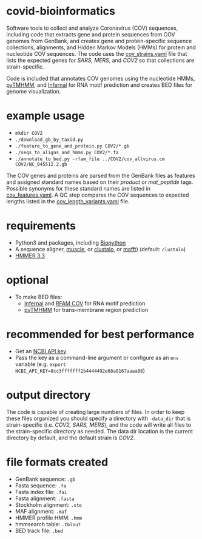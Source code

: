 # covid-bioinformatics
Software tools to collect and analyze Coronavirus (COV) sequences, including code that extracts gene and protein
sequences from COV genomes from GenBank, and creates gene and protein-specific 
sequence collections, alignments, and Hidden Markov Models (HMMs) for protein and nucleotide COV sequences.
The code uses the [cov_strains.yaml](https://github.com/bioteam/covid-bioinformatics/blob/master/covid_bio/cov_strains.yaml) file that lists the expected genes for *SARS, MERS*, and *COV2* so that collections are strain-specific.

Code is included that annotates COV genomes using the nucleotide HMMs, [pyTMHMM](https://github.com/bosborne/pyTMHMM),
and [Infernal](http://eddylab.org/infernal/) for RNA motif prediction and creates BED files for genome visualization. 

# example usage
* `mkdir COV2`
* `./download_gb_by_taxid.py`
* `./feature_to_gene_and_protein.py COV2/*.gb`
* `./seqs_to_aligns_and_hmms.py COV2/*.fa`
* `./annotate_to_bed.py -rfam_file ../COV2/cov_allvirus.cm COV2/NC_045512.2.gb` 

The COV genes and proteins are parsed from the GenBank files as features and assigned standard names based on 
their *product* or *mat_peptide* tags. Possible synonyms for these standard names are listed in [cov_features.yaml](https://github.com/bioteam/covid-bioinformatics/blob/master/covid_bio/cov_features.yaml). A QC step compares the COV sequences to expected lengths listed in the [cov_length_variants.yaml](https://github.com/bioteam/covid-bioinformatics/blob/master/covid_bio/cov_length_variants.yaml) file.

# requirements
* Python3 and packages, including [Biopython](https://biopython.org/)
* A sequence aligner, [muscle](https://drive5.com/muscle/), or [clustalo](http://www.clustal.org/omega/), or [mafft](https://mafft.cbrc.jp/alignment/software/)) (default: `clustalo`)
* [HMMER 3.3](http://hmmer.org)

# optional
* To make BED files:
    * [Infernal](http://eddylab.org/infernal/) and [RFAM COV](https://xfam.wordpress.com/2020/04/27/rfam-coronavirus-release/) for RNA motif prediction
    * [pyTMHMM](https://github.com/bosborne/pyTMHMM) for trans-membrane region prediction

# recommended for best performance
* Get an [NCBI API key](https://ncbiinsights.ncbi.nlm.nih.gov/2017/11/02/new-api-keys-for-the-e-utilities/)
* Pass the key as a command-line argument or configure as an `env` variable (e.g. `export NCBI_API_KEY=8cc3fffffff2b4444492e68a8167aaaa08`)

# output directory
The code is capable of creating large numbers of files. In order to keep these files organized you should specify 
a directory with `-data_dir` that is strain-specific (i.e. *COV2, SARS, MERS*), and the
code will write all files to the strain-specific directory as needed. The data dir location is the current directory
by default, and the default strain is *COV2*.

# file formats created
* GenBank sequence: `.gb`
* Fasta sequence: `.fa`
* Fasta index file: `.fai`
* Fasta alignment: `.fasta`
* Stockholm alignment: `.sto`
* MAF alignment: `.maf`
* HMMER profile HMM: `.hmm`
* hmmsearch table: `.tblout`
* BED track file: `.bed`
